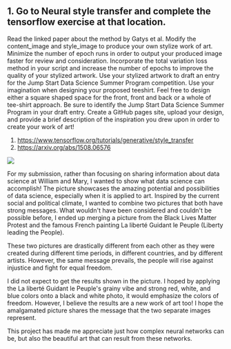 ## 1. Go to Neural style transfer and complete the tensorflow exercise at that location.
Read the linked paper about the method by Gatys et al. Modify the content_image
and style_image to produce your own stylize work of art. Minimize the number of
epoch runs in order to output your produced image faster for review and
consideration. Incorporate the total variation loss method in your script and
increase the number of epochs to improve the quality of your stylized artwork. Use
your stylized artwork to draft an entry for the Jump Start Data Science Summer
Program competition. Use your imagination when designing your proposed teeshirt. Feel free to design either a square shaped space for the front, front and back
or a whole of tee-shirt approach. Be sure to identify the Jump Start Data Science
Summer Program in your draft entry. Create a GitHub pages site, upload your
design, and provide a brief description of the inspiration you drew upon in order to
create your work of art!
1. https://www.tensorflow.org/tutorials/generative/style_transfer
2. https://arxiv.org/abs/1508.06576

![](https://user-images.githubusercontent.com/67920289/87865217-a580e800-c940-11ea-91d8-14aae963e03e.png)

For my submission, rather than focusing on sharing information about data science at William and Mary, I wanted to show what data science can accomplish! The picture showcases the amazing potential and possibilities of data science, especially when it is applied to art. Inspired by the current social and political climate, I wanted to combine two pictures that both have strong messages. What wouldn't have been considered and couldn't be possible before, I ended up merging a picture from the Black Lives Matter Protest and the famous French painting La liberté Guidant le Peuple (Liberty leading the People). 

These two pictures are drastically different from each other as they were created during different time periods, in different countries, and by different artists. However, the same message prevails, the people will rise against injustice and fight for equal freedom. 

I did not expect to get the results shown in the picture. I hoped by applying the La liberté Guidant le Peuple's grainy vibe and strong red, white, and blue colors onto a black and white photo, it would emphasize the colors of freedom. However, I believe the results are a new work of art too! I hope the amalgamated picture shares the message that the two separate images represent. 

This project has made me appreciate just how complex neural networks can be, but also the beautiful art that can result from these networks.


